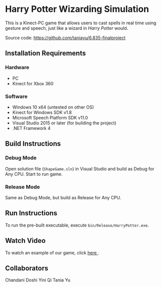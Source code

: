 # Harry Potter Wizarding Simulation
This is a Kinect-PC game that allows users to cast spells in real time using gesture and speech, just like a wizard in *Harry Potter* would.

Source code: https://github.com/taniayu/6.835-finalproject

## Installation Requirements
### Hardware
* PC
* Kinect for Xbox 360

### Software
* Windows 10 x64 (untested on other OS)
* Kinect for Windows SDK v1.8
* Microsoft Speech Platform SDK v11.0
* Visual Studio 2015 or later (for building the project)
* .NET Framework 4

## Build Instructions
### Debug Mode
Open solution file (```ShapeGame.sln```) in Visual Studio and build as Debug for Any CPU. Start to run game.

### Release Mode
Same as Debug Mode, but build as Release for Any CPU.

## Run Instructions
To run the pre-built executable, execute ```bin/Release/HarryPotter.exe```.

## Watch Video
To watch an example of our game, click <a href="https://youtu.be/k_YGa5DRQp0"> here </a>.

## Collaborators
Chandani Doshi
Yini Qi
Tania Yu
